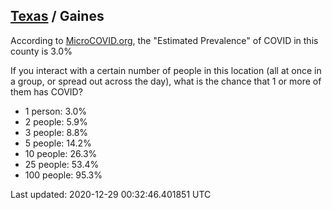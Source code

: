 
## [Texas](/united-states/texas) / Gaines

According to [MicroCOVID.org](http://microcovid.org),
the "Estimated Prevalence" of COVID in this county is 3.0%

If you interact with a certain number of people in this location
(all at once in a group, or spread out across the day), what is the chance that
1 or more of them has COVID?

- 1 person: 3.0%
- 2 people: 5.9%
- 3 people: 8.8%
- 5 people: 14.2%
- 10 people: 26.3%
- 25 people: 53.4%
- 100 people: 95.3%

Last updated: 2020-12-29 00:32:46.401851 UTC
